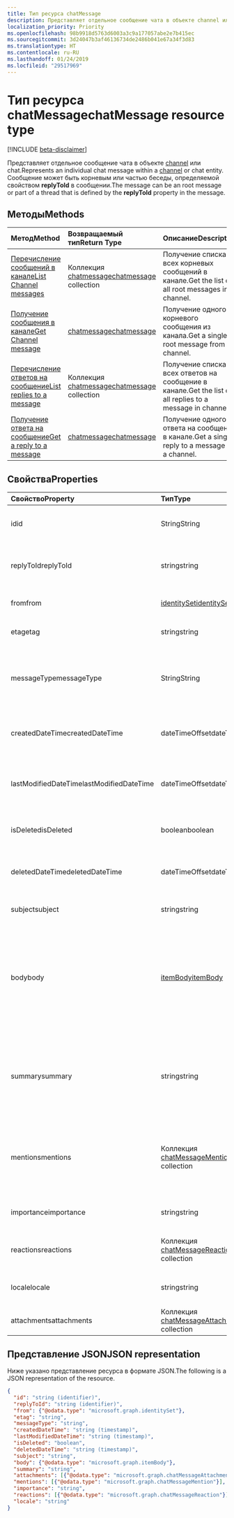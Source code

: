 ```yaml
---
title: Тип ресурса chatMessage
description: Представляет отдельное сообщение чата в объекте channel или chat. Сообщение может быть корневым или частью беседы, определяемой свойством **replyToId** в сообщении.
localization_priority: Priority
ms.openlocfilehash: 98b9918d5763d6003a3c9a177057abe2e7b415ec
ms.sourcegitcommit: 3d24047b3af46136734de2486b041e67a34f3d83
ms.translationtype: HT
ms.contentlocale: ru-RU
ms.lasthandoff: 01/24/2019
ms.locfileid: "29517969"
---
```

# <a name="chatmessage-resource-type"></a><span data-ttu-id="8b5cd-104">Тип ресурса chatMessage</span><span class="sxs-lookup"><span data-stu-id="8b5cd-104">chatMessage resource type</span></span>

[!INCLUDE [beta-disclaimer](../../includes/beta-disclaimer.md)]

<span data-ttu-id="8b5cd-105">Представляет отдельное сообщение чата в объекте [channel](channel.md) или chat.</span><span class="sxs-lookup"><span data-stu-id="8b5cd-105">Represents an individual chat message within a [channel](channel.md) or chat entity.</span></span> <span data-ttu-id="8b5cd-106">Сообщение может быть корневым или частью беседы, определяемой свойством **replyToId** в сообщении.</span><span class="sxs-lookup"><span data-stu-id="8b5cd-106">The message can be an root message or part of a thread that is defined by the **replyToId** property in the message.</span></span>

## <a name="methods"></a><span data-ttu-id="8b5cd-107">Методы</span><span class="sxs-lookup"><span data-stu-id="8b5cd-107">Methods</span></span>

| <span data-ttu-id="8b5cd-108">Метод</span><span class="sxs-lookup"><span data-stu-id="8b5cd-108">Method</span></span>       | <span data-ttu-id="8b5cd-109">Возвращаемый тип</span><span class="sxs-lookup"><span data-stu-id="8b5cd-109">Return Type</span></span>  |<span data-ttu-id="8b5cd-110">Описание</span><span class="sxs-lookup"><span data-stu-id="8b5cd-110">Description</span></span>|
|:---------------|:--------|:----------|
|[<span data-ttu-id="8b5cd-111">Перечисление сообщений в канале</span><span class="sxs-lookup"><span data-stu-id="8b5cd-111">List Channel messages</span></span>](../api/channel-list-messages.md) | <span data-ttu-id="8b5cd-112">Коллекция [chatmessage](chatmessage.md)</span><span class="sxs-lookup"><span data-stu-id="8b5cd-112">[chatmessage](chatmessage.md) collection</span></span> | <span data-ttu-id="8b5cd-113">Получение списка всех корневых сообщений в канале.</span><span class="sxs-lookup"><span data-stu-id="8b5cd-113">Get the list of all root messages in a channel.</span></span>|
|[<span data-ttu-id="8b5cd-114">Получение сообщения в канале</span><span class="sxs-lookup"><span data-stu-id="8b5cd-114">Get Channel message</span></span>](../api/channel-get-message.md) | [<span data-ttu-id="8b5cd-115">chatmessage</span><span class="sxs-lookup"><span data-stu-id="8b5cd-115">chatmessage</span></span>](chatmessage.md) | <span data-ttu-id="8b5cd-116">Получение одного корневого сообщения из канала.</span><span class="sxs-lookup"><span data-stu-id="8b5cd-116">Get a single root message from a channel.</span></span>|
|[<span data-ttu-id="8b5cd-117">Перечисление ответов на сообщение</span><span class="sxs-lookup"><span data-stu-id="8b5cd-117">List replies to a message</span></span>](../api/channel-list-messagereplies.md) | <span data-ttu-id="8b5cd-118">Коллекция [chatmessage](chatmessage.md)</span><span class="sxs-lookup"><span data-stu-id="8b5cd-118">[chatmessage](chatmessage.md) collection</span></span>| <span data-ttu-id="8b5cd-119">Получение списка всех ответов на сообщение в канале.</span><span class="sxs-lookup"><span data-stu-id="8b5cd-119">Get the list of all replies to a message in channel.</span></span>|
|[<span data-ttu-id="8b5cd-120">Получение ответа на сообщение</span><span class="sxs-lookup"><span data-stu-id="8b5cd-120">Get a reply to a message</span></span>](../api/channel-get-messagereply.md) | [<span data-ttu-id="8b5cd-121">chatmessage</span><span class="sxs-lookup"><span data-stu-id="8b5cd-121">chatmessage</span></span>](chatmessage.md)| <span data-ttu-id="8b5cd-122">Получение одного ответа на сообщение в канале.</span><span class="sxs-lookup"><span data-stu-id="8b5cd-122">Get a single reply to a message in a channel.</span></span>|

## <a name="properties"></a><span data-ttu-id="8b5cd-123">Свойства</span><span class="sxs-lookup"><span data-stu-id="8b5cd-123">Properties</span></span>
| <span data-ttu-id="8b5cd-124">Свойство</span><span class="sxs-lookup"><span data-stu-id="8b5cd-124">Property</span></span>     | <span data-ttu-id="8b5cd-125">Тип</span><span class="sxs-lookup"><span data-stu-id="8b5cd-125">Type</span></span>   |<span data-ttu-id="8b5cd-126">Описание</span><span class="sxs-lookup"><span data-stu-id="8b5cd-126">Description</span></span>|
|:---------------|:--------|:----------|
|<span data-ttu-id="8b5cd-127">id</span><span class="sxs-lookup"><span data-stu-id="8b5cd-127">id</span></span>|<span data-ttu-id="8b5cd-128">String</span><span class="sxs-lookup"><span data-stu-id="8b5cd-128">String</span></span>| <span data-ttu-id="8b5cd-129">Только для чтения.</span><span class="sxs-lookup"><span data-stu-id="8b5cd-129">Read-only.</span></span> <span data-ttu-id="8b5cd-130">Уникальный идентификатор сообщения.</span><span class="sxs-lookup"><span data-stu-id="8b5cd-130">Unique ID of the message.</span></span>|
|<span data-ttu-id="8b5cd-131">replyToId</span><span class="sxs-lookup"><span data-stu-id="8b5cd-131">replyToId</span></span>| <span data-ttu-id="8b5cd-132">string</span><span class="sxs-lookup"><span data-stu-id="8b5cd-132">string</span></span> | <span data-ttu-id="8b5cd-133">Идентификатор родительского или корневого сообщения беседы</span><span class="sxs-lookup"><span data-stu-id="8b5cd-133">Id of the parent message/root message of the thread</span></span> |
|<span data-ttu-id="8b5cd-134">from</span><span class="sxs-lookup"><span data-stu-id="8b5cd-134">from</span></span>|[<span data-ttu-id="8b5cd-135">identitySet</span><span class="sxs-lookup"><span data-stu-id="8b5cd-135">identitySet</span></span>](identityset.md)| <span data-ttu-id="8b5cd-136">Сведения об отправителе сообщения</span><span class="sxs-lookup"><span data-stu-id="8b5cd-136">Details of the sender of the message</span></span>|
|<span data-ttu-id="8b5cd-137">etag</span><span class="sxs-lookup"><span data-stu-id="8b5cd-137">etag</span></span>| <span data-ttu-id="8b5cd-138">string</span><span class="sxs-lookup"><span data-stu-id="8b5cd-138">string</span></span> | <span data-ttu-id="8b5cd-139">Номер версии сообщения</span><span class="sxs-lookup"><span data-stu-id="8b5cd-139">Version number of the message</span></span> |
|<span data-ttu-id="8b5cd-140">messageType</span><span class="sxs-lookup"><span data-stu-id="8b5cd-140">messageType</span></span>|<span data-ttu-id="8b5cd-141">String</span><span class="sxs-lookup"><span data-stu-id="8b5cd-141">String</span></span>|<span data-ttu-id="8b5cd-142">Тип сообщения. Поддерживаемые в настоящее время значения: message, chatEvent, Typing</span><span class="sxs-lookup"><span data-stu-id="8b5cd-142">The type of message, current supported values are: message, chatEvent, Typing</span></span>|
|<span data-ttu-id="8b5cd-143">createdDateTime</span><span class="sxs-lookup"><span data-stu-id="8b5cd-143">createdDateTime</span></span>|<span data-ttu-id="8b5cd-144">dateTimeOffset</span><span class="sxs-lookup"><span data-stu-id="8b5cd-144">dateTimeOffset</span></span>|<span data-ttu-id="8b5cd-145">Только для чтения.</span><span class="sxs-lookup"><span data-stu-id="8b5cd-145">Read only.</span></span> <span data-ttu-id="8b5cd-146">Метка времени создания сообщения</span><span class="sxs-lookup"><span data-stu-id="8b5cd-146">Timestamp of when the message was created</span></span>|
|<span data-ttu-id="8b5cd-147">lastModifiedDateTime</span><span class="sxs-lookup"><span data-stu-id="8b5cd-147">lastModifiedDateTime</span></span>|<span data-ttu-id="8b5cd-148">dateTimeOffset</span><span class="sxs-lookup"><span data-stu-id="8b5cd-148">dateTimeOffset</span></span>|<span data-ttu-id="8b5cd-149">Только для чтения.</span><span class="sxs-lookup"><span data-stu-id="8b5cd-149">Read only.</span></span> <span data-ttu-id="8b5cd-150">Метка времени изменения или обновления сообщения</span><span class="sxs-lookup"><span data-stu-id="8b5cd-150">Timestamp of when the message was edited/updated</span></span>|
|<span data-ttu-id="8b5cd-151">isDeleted</span><span class="sxs-lookup"><span data-stu-id="8b5cd-151">isDeleted</span></span>|<span data-ttu-id="8b5cd-152">boolean</span><span class="sxs-lookup"><span data-stu-id="8b5cd-152">boolean</span></span>|<span data-ttu-id="8b5cd-153">Представляет обратимое удаление сообщения</span><span class="sxs-lookup"><span data-stu-id="8b5cd-153">Represents if a message has been soft deleted</span></span>|
|<span data-ttu-id="8b5cd-154">deletedDateTime</span><span class="sxs-lookup"><span data-stu-id="8b5cd-154">deletedDateTime</span></span>|<span data-ttu-id="8b5cd-155">dateTimeOffset</span><span class="sxs-lookup"><span data-stu-id="8b5cd-155">dateTimeOffset</span></span>|<span data-ttu-id="8b5cd-156">Только для чтения.</span><span class="sxs-lookup"><span data-stu-id="8b5cd-156">Read only.</span></span> <span data-ttu-id="8b5cd-157">Метка времени удаления сообщения</span><span class="sxs-lookup"><span data-stu-id="8b5cd-157">Timestamp at which the message was deleted</span></span> |
|<span data-ttu-id="8b5cd-158">subject</span><span class="sxs-lookup"><span data-stu-id="8b5cd-158">subject</span></span>|<span data-ttu-id="8b5cd-159">string</span><span class="sxs-lookup"><span data-stu-id="8b5cd-159">string</span></span>|<span data-ttu-id="8b5cd-160">Строка темы сообщения.</span><span class="sxs-lookup"><span data-stu-id="8b5cd-160">Message subject line.</span></span> <span data-ttu-id="8b5cd-161">Необязательное</span><span class="sxs-lookup"><span data-stu-id="8b5cd-161">Optional</span></span>|
|<span data-ttu-id="8b5cd-162">body</span><span class="sxs-lookup"><span data-stu-id="8b5cd-162">body</span></span>|[<span data-ttu-id="8b5cd-163">itemBody</span><span class="sxs-lookup"><span data-stu-id="8b5cd-163">itemBody</span></span>](itembody.md)|<span data-ttu-id="8b5cd-164">Представление содержимого сообщения в формате Plaintext/HTML.</span><span class="sxs-lookup"><span data-stu-id="8b5cd-164">Plaintext/HTML representation of the content of the message.</span></span> <span data-ttu-id="8b5cd-165">Возвращает неформатированный текст по умолчанию. Приложение может выбрать формат HTML в составе параметров запроса</span><span class="sxs-lookup"><span data-stu-id="8b5cd-165">Returns plain text by default, application can choose HTML as part of a query param</span></span>|
|<span data-ttu-id="8b5cd-166">summary</span><span class="sxs-lookup"><span data-stu-id="8b5cd-166">summary</span></span>|<span data-ttu-id="8b5cd-167">string</span><span class="sxs-lookup"><span data-stu-id="8b5cd-167">string</span></span>|<span data-ttu-id="8b5cd-168">Сводный текст сообщения, который можно использовать для push-уведомлений и представлений сводки или резервных представлений</span><span class="sxs-lookup"><span data-stu-id="8b5cd-168">Summary text of the message that could be used for push notifications and summary views or fall back views</span></span>|
|<span data-ttu-id="8b5cd-169">mentions</span><span class="sxs-lookup"><span data-stu-id="8b5cd-169">mentions</span></span>|<span data-ttu-id="8b5cd-170">Коллекция [chatMessageMention](chatmention.md)</span><span class="sxs-lookup"><span data-stu-id="8b5cd-170">[chatMessageMention](chatmention.md) collection</span></span>| <span data-ttu-id="8b5cd-171">Список сущностей, упомянутых в сообщении.</span><span class="sxs-lookup"><span data-stu-id="8b5cd-171">List of entities mentioned in the message.</span></span> <span data-ttu-id="8b5cd-172">Поддерживаемые в настоящее время: user, bot, team, channel</span><span class="sxs-lookup"><span data-stu-id="8b5cd-172">Currently supports user, bot, team, channel</span></span>|
|<span data-ttu-id="8b5cd-173">importance</span><span class="sxs-lookup"><span data-stu-id="8b5cd-173">importance</span></span>| <span data-ttu-id="8b5cd-174">string</span><span class="sxs-lookup"><span data-stu-id="8b5cd-174">string</span></span> | <span data-ttu-id="8b5cd-175">Важность сообщения: высокая, низкая</span><span class="sxs-lookup"><span data-stu-id="8b5cd-175">The importance of the message: Normal, High</span></span>|
|<span data-ttu-id="8b5cd-176">reactions</span><span class="sxs-lookup"><span data-stu-id="8b5cd-176">reactions</span></span>| <span data-ttu-id="8b5cd-177">Коллекция [chatMessageReaction](chatreaction.md)</span><span class="sxs-lookup"><span data-stu-id="8b5cd-177">[chatMessageReaction](chatreaction.md) collection</span></span> | <span data-ttu-id="8b5cd-178">Реакции на сообщение (например, "Нравится")</span><span class="sxs-lookup"><span data-stu-id="8b5cd-178">Reactions for this message (for example, Like)</span></span>|
|<span data-ttu-id="8b5cd-179">locale</span><span class="sxs-lookup"><span data-stu-id="8b5cd-179">locale</span></span>|<span data-ttu-id="8b5cd-180">string</span><span class="sxs-lookup"><span data-stu-id="8b5cd-180">string</span></span>|<span data-ttu-id="8b5cd-181">Язык сообщения, установленный клиентом</span><span class="sxs-lookup"><span data-stu-id="8b5cd-181">Locale of the message set by the client</span></span>|
|<span data-ttu-id="8b5cd-182">attachments</span><span class="sxs-lookup"><span data-stu-id="8b5cd-182">attachments</span></span>|<span data-ttu-id="8b5cd-183">Коллекция [chatMessageAttachment](chatattachment.md)</span><span class="sxs-lookup"><span data-stu-id="8b5cd-183">[chatMessageAttachment](chatattachment.md) collection</span></span> |<span data-ttu-id="8b5cd-184">Вложенные файлы</span><span class="sxs-lookup"><span data-stu-id="8b5cd-184">Attached files</span></span>|


## <a name="json-representation"></a><span data-ttu-id="8b5cd-185">Представление JSON</span><span class="sxs-lookup"><span data-stu-id="8b5cd-185">JSON representation</span></span>

<span data-ttu-id="8b5cd-186">Ниже указано представление ресурса в формате JSON.</span><span class="sxs-lookup"><span data-stu-id="8b5cd-186">The following is a JSON representation of the resource.</span></span>

<!-- {
  "blockType": "resource",
  "optionalProperties": [
    "isDeleted",
    "deletedDateTime",
    "attachments",
    "importance",
    "reactions",
    "mentions",
    "subject",
    "summary"
  ],
  "baseType": "microsoft.graph.entity",
  "@odata.type": "microsoft.graph.chatMessage"
}-->

```json
{
  "id": "string (identifier)",
  "replyToId": "string (identifier)",
  "from": {"@odata.type": "microsoft.graph.identitySet"},
  "etag": "string",
  "messageType": "string",
  "createdDateTime": "string (timestamp)",
  "lastModifiedDateTime": "string (timestamp)",
  "isDeleted": "boolean",
  "deletedDateTime": "string (timestamp)",
  "subject": "string",
  "body": {"@odata.type": "microsoft.graph.itemBody"},
  "summary": "string",
  "attachments": [{"@odata.type": "microsoft.graph.chatMessageAttachment"}],
  "mentions": [{"@odata.type": "microsoft.graph.chatMessageMention"}],
  "importance": "string",
  "reactions": [{"@odata.type": "microsoft.graph.chatMessageReaction"}],
  "locale": "string"
}

```

<!-- uuid: 8fcb5dbc-d5aa-4681-8e31-b001d5168d79
2015-10-25 14:57:30 UTC -->
<!--
{
  "type": "#page.annotation",
  "description": "chat message resource",
  "keywords": "",
  "section": "documentation",
  "tocPath": "",
  "suppressions": [
    "Error: /api-reference/beta/resources/chatmessage.md:\r\n      Exception processing links.\r\n    System.ArgumentException: Link Definition was null. Link text: !INCLUDE [beta-disclaimer](../../includes/beta-disclaimer.md)\r\n      at ApiDoctor.Validation.DocFile.get_LinkDestinations()\r\n      at ApiDoctor.Validation.DocSet.ValidateLinks(Boolean includeWarnings, String[] relativePathForFiles, IssueLogger issues, Boolean requireFilenameCaseMatch, Boolean printOrphanedFiles)"
  ]
}
-->
